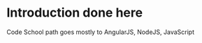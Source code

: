 Introduction done here
================================================
Code School path goes mostly to AngularJS, NodeJS, JavaScript